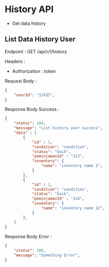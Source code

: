 # History API
- Get data history

## List Data History User

Endpoint : GET /api/v1/history

Headers :
- Authorization : token

Request Body :
```json
{    
    "userId": "12433",
}
```

Response Body Success :
```json
{
    "status": 200,
    "message": "List history user success",
    "data" : [
        {
            "id" : 1,
            "condition": "condition",
            "status": "baik",
            "peminjamanId" : "123",
            "inventory": {
                "name": "inventory name 1",
            }
        },
        {
            "id" : 2,
            "condition": "condition",
            "status": "baik",
            "peminjamanId" : "124",
            "inventory": {
                "name": "inventory name 12",
            }
        },
    ]
}
```

Response Body Error :
```json
{
    "status": 500,
    "message": "Something Error",    
}
```
